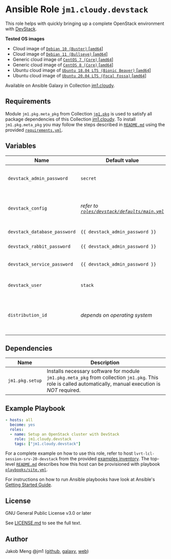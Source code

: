 # Ansible Role `jm1.cloudy.devstack`

This role helps with quickly bringing up a complete OpenStack environment with [DevStack][devstack].

[devstack]: https://docs.openstack.org/devstack/latest/

**Tested OS images**
- Cloud image of [`Debian 10 (Buster)` \[`amd64`\]](https://cdimage.debian.org/cdimage/openstack/current/)
- Cloud image of [`Debian 11 (Bullseye)` \[`amd64`\]](https://cdimage.debian.org/images/cloud/bullseye/latest/)
- Generic cloud image of [`CentOS 7 (Core)` \[`amd64`\]](https://cloud.centos.org/centos/7/images/)
- Generic cloud image of [`CentOS 8 (Core)` \[`amd64`\]](https://cloud.centos.org/centos/8/x86_64/images/)
- Ubuntu cloud image of [`Ubuntu 18.04 LTS (Bionic Beaver)` \[`amd64`\]](https://cloud-images.ubuntu.com/bionic/current/)
- Ubuntu cloud image of [`Ubuntu 20.04 LTS (Focal Fossa)` \[`amd64`\]](https://cloud-images.ubuntu.com/focal/)

Available on Ansible Galaxy in Collection [jm1.cloudy](https://galaxy.ansible.com/jm1/cloudy).

## Requirements

Module `jm1.pkg.meta_pkg` from Collection [`jm1.pkg`][galaxy-jm1-pkg] is used to satisfy all package dependencies of
this Collection [jm1.cloudy][galaxy-jm1-cloudy]. To install `jm1.pkg.meta_pkg` you may follow the steps described in
[`README.md`][jm1-cloudy-readme] using the provided [`requirements.yml`][jm1-cloudy-requirements].

[galaxy-jm1-cloudy]: https://galaxy.ansible.com/jm1/cloudy
[galaxy-jm1-pkg]: https://galaxy.ansible.com/jm1/pkg
[jm1-cloudy-readme]: https://github.com/JM1/ansible-collection-jm1-cloudy/blob/master/README.md
[jm1-cloudy-requirements]: https://github.com/JM1/ansible-collection-jm1-cloudy/blob/master/requirements.yml

## Variables

| Name                         | Default value                   | Required | Description |
| ---------------------------- | ------------------------------- | -------- | ----------- |
| `devstack_admin_password`    | `secret`                        | no       | Password for Horizon and Keystone (20 chars or less) |
| `devstack_config`            | *refer to [`roles/devstack/defaults/main.yml`](defaults/main.yml)* | no | Content of `devstack/local.conf` which defines the OpenStack environment |
| `devstack_database_password` | `{{ devstack_admin_password }}` | no       | Password to use for the database |
| `devstack_rabbit_password`   | `{{ devstack_admin_password }}` | no       | Password to use for RabbitMQ |
| `devstack_service_password`  | `{{ devstack_admin_password }}` | no       | Password to use for the service authentication |
| `devstack_user`              | `stack`                         | no       | UNIX user that the `stack.sh` script is executed as |
| `distribution_id`            | *depends on operating system*   | no       | List which uniquely identifies a distribution release, e.g. `[ 'Debian', '10' ]` for `Debian 10 (Buster)` |

## Dependencies

| Name               | Description                                                                                                                                                 |
| ------------------ | ----------------------------------------------------------------------------------------------------------------------------------------------------------- |
| `jm1.pkg.setup`    | Installs necessary software for module `jm1.pkg.meta_pkg` from collection `jm1.pkg`. This role is called automatically, manual execution is *NOT* required. |

## Example Playbook

```yml
- hosts: all
  become: yes
  roles:
  - name: Setup an OpenStack cluster with DevStack
    role: jm1.cloudy.devstack
    tags: ["jm1.cloudy.devstack"]
```

For a complete example on how to use this role, refer to host `lvrt-lcl-session-srv-20-devstack` from the provided
[examples inventory][inventory-example]. The top-level [`README.md`][jm1-cloudy-readme] describes how this host can be
provisioned with playbook [`playbooks/site.yml`][playbook-site-yml].

[inventory-example]: https://github.com/JM1/ansible-collection-jm1-cloudy/blob/master/inventory/
[playbook-site-yml]: https://github.com/JM1/ansible-collection-jm1-cloudy/blob/master/playbooks/site.yml

For instructions on how to run Ansible playbooks have look at Ansible's
[Getting Started Guide](https://docs.ansible.com/ansible/latest/network/getting_started/first_playbook.html).

## License

GNU General Public License v3.0 or later

See [LICENSE.md](../../LICENSE.md) to see the full text.

## Author

Jakob Meng
@jm1 ([github](https://github.com/jm1), [galaxy](https://galaxy.ansible.com/jm1), [web](http://www.jakobmeng.de))
